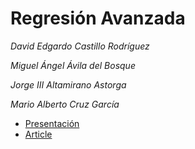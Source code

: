 # Regresión Avanzada

_David Edgardo Castillo Rodríguez_

_Miguel Ángel Ávila del Bosque_

_Jorge III Altamirano Astorga_

_Mario Alberto Cruz García_

* [Presentación](presentation.pdf)
* [Article](main.pdf)
